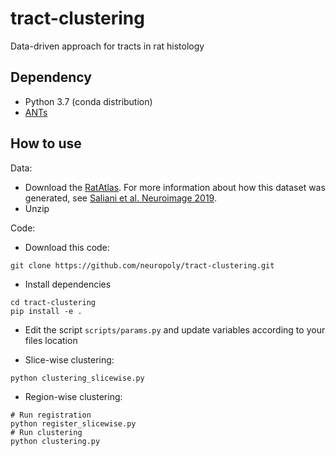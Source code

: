 # tract-clustering
Data-driven approach for tracts in rat histology

## Dependency

- Python 3.7 (conda distribution)
- [ANTs](http://stnava.github.io/ANTs/)

## How to use

Data: 
- Download the [RatAtlas](https://osf.io/g7kx8/). For more information about how this dataset was generated, see [Saliani et al. Neuroimage 2019](https://www.ncbi.nlm.nih.gov/pubmed/31491525). 
- Unzip

Code:
- Download this code:
~~~
git clone https://github.com/neuropoly/tract-clustering.git
~~~

- Install dependencies
~~~
cd tract-clustering
pip install -e .
~~~

- Edit the script `scripts/params.py` and update variables according to your files location

- Slice-wise clustering:
~~~
python clustering_slicewise.py
~~~

- Region-wise clustering:
~~~
# Run registration
python register_slicewise.py
# Run clustering
python clustering.py
~~~
